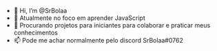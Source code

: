 - 👋 Hi, I’m @SrBolaa
- 👀 Atualmente no foco em aprender JavaScript
- 💞️ Procurando projetos para iniciantes para colaborar e praticar meus conhecimentos
- 📫 Pode me achar normalmente pelo discord SrBolaa#0762

<!---
SrBolaa/SrBolaa is a ✨ special ✨ repository because its `README.md` (this file) appears on your GitHub profile.
You can click the Preview link to take a look at your changes.
--->
